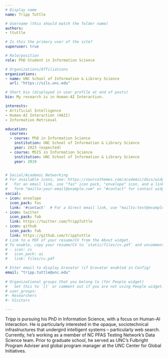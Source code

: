 ```yaml
---
# Display name
name: Tripp Tuttle

# Username (this should match the folder name)
authors:
- ttuttle

# Is this the primary user of the site?
superuser: true

# Role/position
role: PhD Student in Information Science

# Organizations/Affiliations
organizations:
- name: UNC School of Information & Library Science
  url: "https://sils.unc.edu"

# Short bio (displayed in user profile at end of posts)
bio: My research is in Human-AI Interaction.

interests:
- Artificial Intelligence
- Human-AI Interaction (HAII)
- Information Retrieval

education:
  courses:
  - course: PhD in Information Science
    institution: UNC School of Information & Library Science
    year: 2023 (expected)
  - course: MSIS in Information Science
    institution: UNC School of Information & Library Science
    year: 2019


# Social/Academic Networking
# For available icons, see: https://sourcethemes.com/academic/docs/widgets/#icons
#   For an email link, use "fas" icon pack, "envelope" icon, and a link in the
#   form "mailto:your-email@example.com" or "#contact" for contact widget.
social:
- icon: envelope
  icon_pack: fas
  link: '#contact'  # For a direct email link, use "mailto:test@example.org".
- icon: twitter
  icon_pack: fab
  link: https://twitter.com/TrippTuttle
- icon: github
  icon_pack: fab
  link: https://github.com/tripptuttle
# Link to a PDF of your resume/CV from the About widget.
# To enable, copy your resume/CV to `static/files/cv.pdf` and uncomment the lines below.  
# - icon: cv
#   icon_pack: ai
#   link: files/cv.pdf

# Enter email to display Gravatar (if Gravatar enabled in Config)
email: "tripp.tuttle@unc.edu"
  
# Organizational groups that you belong to (for People widget)
#   Set this to `[]` or comment out if you are not using People widget.  
# user_groups:
#- Researchers
#- Visitors

---
```


Tripp is pursuing his PhD in Information Science, with a focus on Human-AI Interaction. He is particularly interested in the opaque, sociotechnical infrastructures that undergird intelligent systems – particularly web search. Currently, he’s working as a member of NC PFAS Testing Network’s Data Science team. Prior to graduate school, he served as UNC’s Fulbright Program Adviser and global program manager at the UNC Center for Global Initiatives. 
